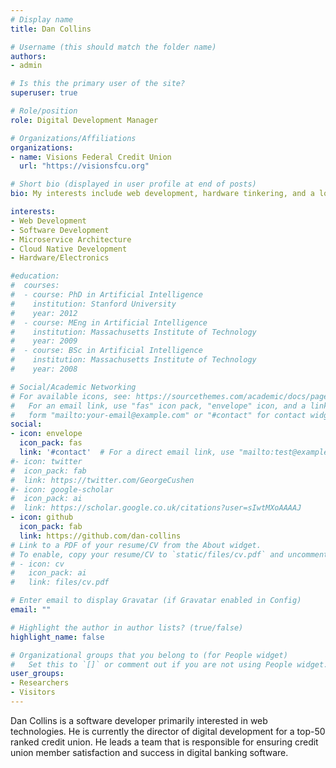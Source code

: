 ```yaml
---
# Display name
title: Dan Collins

# Username (this should match the folder name)
authors:
- admin

# Is this the primary user of the site?
superuser: true

# Role/position
role: Digital Development Manager

# Organizations/Affiliations
organizations:
- name: Visions Federal Credit Union
  url: "https://visionsfcu.org"

# Short bio (displayed in user profile at end of posts)
bio: My interests include web development, hardware tinkering, and a lot of other stuff.

interests:
- Web Development
- Software Development
- Microservice Architecture
- Cloud Native Development
- Hardware/Electronics

#education:
#  courses:
#  - course: PhD in Artificial Intelligence
#    institution: Stanford University
#    year: 2012
#  - course: MEng in Artificial Intelligence
#    institution: Massachusetts Institute of Technology
#    year: 2009
#  - course: BSc in Artificial Intelligence
#    institution: Massachusetts Institute of Technology
#    year: 2008

# Social/Academic Networking
# For available icons, see: https://sourcethemes.com/academic/docs/page-builder/#icons
#   For an email link, use "fas" icon pack, "envelope" icon, and a link in the
#   form "mailto:your-email@example.com" or "#contact" for contact widget.
social:
- icon: envelope
  icon_pack: fas
  link: '#contact'  # For a direct email link, use "mailto:test@example.org".
#- icon: twitter
#  icon_pack: fab
#  link: https://twitter.com/GeorgeCushen
#- icon: google-scholar
#  icon_pack: ai
#  link: https://scholar.google.co.uk/citations?user=sIwtMXoAAAAJ
- icon: github
  icon_pack: fab
  link: https://github.com/dan-collins
# Link to a PDF of your resume/CV from the About widget.
# To enable, copy your resume/CV to `static/files/cv.pdf` and uncomment the lines below.
# - icon: cv
#   icon_pack: ai
#   link: files/cv.pdf

# Enter email to display Gravatar (if Gravatar enabled in Config)
email: ""

# Highlight the author in author lists? (true/false)
highlight_name: false

# Organizational groups that you belong to (for People widget)
#   Set this to `[]` or comment out if you are not using People widget.
user_groups:
- Researchers
- Visitors
---
```


Dan Collins is a software developer primarily interested in web technologies. He is currently the director of digital development for a top-50 ranked credit union. He leads a team that is responsible for ensuring credit union member satisfaction and success in digital banking software.

